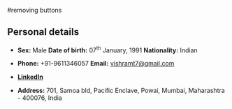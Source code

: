 #removing buttons

## Personal details

- **Sex:** Male   **Date of birth:** 07<sup>th</sup> January, 1991  **Nationality:** Indian

- **Phone:** +91-9611346057 **Email:** vishramt7@gmail.com

- **[LinkedIn](https://www.linkedin.com/in/vishram-terse-a7b83a3b/)**

- **Address:** 701, Samoa bld, Pacific Enclave, Powai, Mumbai, Maharashtra - 400076, India
